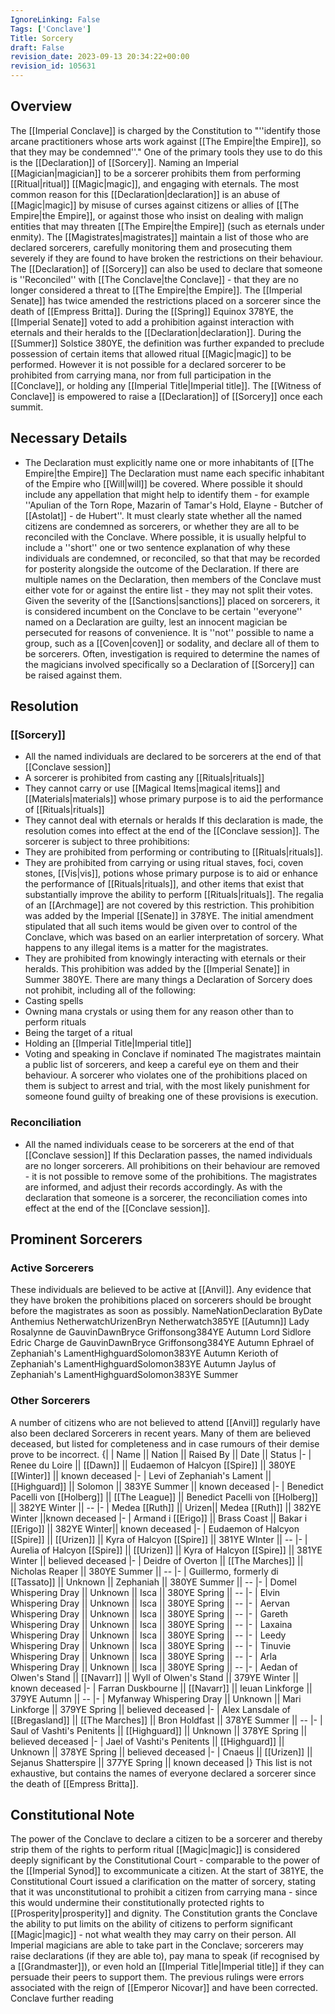 ```yaml
---
IgnoreLinking: False
Tags: ['Conclave']
Title: Sorcery
draft: False
revision_date: 2023-09-13 20:34:22+00:00
revision_id: 105631
---
```


## Overview
The [[Imperial Conclave]] is charged by the Constitution to "''identify those arcane practitioners whose arts work against [[The Empire|the Empire]], so that they may be condemned''." One of the primary tools they use to do this is the [[Declaration]] of [[Sorcery]]. Naming an Imperial [[Magician|magician]] to be a sorcerer prohibits them from performing [[Ritual|ritual]] [[Magic|magic]], and engaging with eternals.
The most common reason for this [[Declaration|declaration]] is an abuse of [[Magic|magic]] by misuse of curses against citizens or allies of [[The Empire|the Empire]], or against those who insist on dealing with malign entities that may threaten [[The Empire|the Empire]] (such as eternals under enmity). The [[Magistrates|magistrates]] maintain a list of those who are declared sorcerers, carefully monitoring them and prosecuting them severely if they are found to have broken the restrictions on their behaviour. 
The [[Declaration]] of [[Sorcery]] can also be used to declare that someone is ''Reconciled'' with [[The Conclave|the Conclave]] - that they are no longer considered a threat to [[The Empire|the Empire]]. 
The [[Imperial Senate]] has twice amended the restrictions placed on a sorcerer since the death of [[Empress Britta]]. During the [[Spring]] Equinox 378YE, the [[Imperial Senate]] voted to add a prohibition against interaction with eternals and their heralds to the [[Declaration|declaration]]. During the [[Summer]] Solstice 380YE, the definition was  further expanded to preclude possession of certain items that allowed ritual [[Magic|magic]] to be performed. However it is not possible for a declared sorcerer to be prohibited from carrying mana, nor from full participation in the [[Conclave]], or holding any [[Imperial Title|Imperial title]].
The [[Witness of Conclave]] is empowered to raise a [[Declaration]] of [[Sorcery]] once each summit.
## Necessary Details
* The Declaration must explicitly name one or more inhabitants of [[The Empire|the Empire]]
The Declaration must name each specific inhabitant of the Empire who [[Will|will]] be covered. Where possible it should include any appellation that might help to identify them - for example ''Apulian of the Torn Rope, Mazarin of Tamar's Hold, Elayne - Butcher of [[Astolat]] - de Hubert''. It must clearly state whether all the named citizens are condemned as sorcerers, or whether they are all to be reconciled with the Conclave. Where possible, it is usually helpful to include a ''short'' one or two sentence explanation of why these individuals are condemned, or reconciled, so that that may be recorded for posterity alongside the outcome of the Declaration.
If there are multiple names on the Declaration, then members of the Conclave must either vote for or against the entire list - they may not split their votes. Given the severity of the [[Sanctions|sanctions]] placed on sorcerers, it is considered incumbent on the Conclave to be certain ''everyone'' named on a Declaration are guilty, lest an innocent magician be persecuted for reasons of convenience.
It is ''not'' possible to name a group, such as a [[Coven|coven]] or sodality, and declare all of them to be sorcerers. Often, investigation is required to determine the names of the magicians involved specifically so a Declaration of [[Sorcery]] can be raised against them.
## Resolution
### [[Sorcery]]
* All the named individuals are declared to be sorcerers at the end of that [[Conclave session]]
* A sorcerer is prohibited from casting any [[Rituals|rituals]]
* They cannot carry or use [[Magical Items|magical items]] and [[Materials|materials]] whose primary purpose is to aid the performance of [[Rituals|rituals]]
* They cannot deal with eternals or heralds
If this declaration is made, the resolution comes into effect at the end of the [[Conclave session]]. The sorcerer is subject to three prohibitions:
* They are prohibited from performing or contributing to [[Rituals|rituals]].
* They are prohibited from carrying or using ritual staves, foci, coven stones, [[Vis|vis]], potions whose primary purpose is to aid or enhance the performance of [[Rituals|rituals]], and other items that exist that substantially improve the ability to perform [[Rituals|rituals]]. The regalia of an [[Archmage]] are not covered by this restriction. This prohibition was added by the Imperial [[Senate]] in 378YE. The initial amendment stipulated that all such items would be given over to control of the Conclave, which was based on an earlier interpretation of sorcery. What happens to any illegal items is a matter for the magistrates.
* They are prohibited from knowingly interacting with eternals or their heralds. This prohibition was added by the [[Imperial Senate]] in Summer 380YE.
There are many things a Declaration of Sorcery does not prohibit, including all of the following:
* Casting spells
* Owning mana crystals or using them for any reason other than to perform rituals
* Being the target of a ritual
* Holding an [[Imperial Title|Imperial title]]
* Voting and speaking in Conclave if nominated
The magistrates maintain a public list of sorcerers, and keep a careful eye on them and their behaviour. A sorcerer who violates one of the prohibitions placed on them is subject to arrest and trial, with the most likely punishment for someone found guilty of breaking one of these provisions is execution.
### Reconciliation
* All the named individuals cease to be sorcerers at the end of that [[Conclave session]]
If this Declaration passes, the named individuals are no longer sorcerers. All prohibitions on their behaviour are removed - it is not possible to remove some of the prohibitions. The magistrates are informed, and adjust their records accordingly. As with the declaration that someone is a sorcerer, the reconciliation comes into effect at the end of the [[Conclave session]].
## Prominent Sorcerers
### Active Sorcerers
These individuals are believed to be active at [[Anvil]]. Any evidence that they have broken the prohibitions placed on sorcerers should be brought before the magistrates as soon as possibly.
NameNationDeclaration ByDate
Anthemius NetherwatchUrizenBryn Netherwatch385YE [[Autumn]]
Lady Rosalynne de GauvinDawnBryce Griffonsong384YE Autumn
Lord Sidlore Edric Charge de GauvinDawnBryce Griffonsong384YE Autumn
Ephrael of Zephaniah's LamentHighguardSolomon383YE Autumn
Kerioth of Zephaniah's LamentHighguardSolomon383YE Autumn
Jaylus of Zephaniah's LamentHighguardSolomon383YE Summer
### Other Sorcerers
A number of citizens who are not believed to attend [[Anvil]] regularly have also been declared Sorcerers in recent years. Many of them are believed deceased, but listed for completeness and in case rumours of their demise prove to be incorrect.
{|
| Name || Nation || Raised By || Date || Status
|-
| Renee du Loire || [[Dawn]] || Eudaemon of Halcyon [[Spire]] || 380YE [[Winter]] || known deceased
|-
| Levi of Zephaniah's Lament || [[Highguard]] || Solomon || 383YE Summer || known deceased
|-
| Benedict Pacelli von [[Holberg]] || [[The League]] || Benedict Pacelli von [[Holberg]] || 382YE Winter  ||  --
|-
| Medea [[Ruth]] || Urizen|| Medea [[Ruth]] || 382YE Winter ||known deceased
|-
| Armand i [[Erigo]] || Brass Coast || Bakar i [[Erigo]] || 382YE Winter|| known deceased
|-
| Eudaemon of Halcyon [[Spire]] || [[Urizen]] || Kyra of Halcyon [[Spire]] || 381YE WInter   ||  --
|-
| Aurelia of Halcyon [[Spire]] || [[Urizen]] || Kyra of Halcyon [[Spire]] || 381YE Winter || believed deceased
|-
| Deidre of Overton || [[The Marches]] || Nicholas Reaper || 380YE Summer   ||  --
|-
| Guillermo, formerly di [[Tassato]] || Unknown || Zephaniah  || 380YE Summer   ||  --
|-
| Domel Whispering Dray || Unknown || Isca || 380YE Spring  ||  --
|-
| Elvin Whispering Dray || Unknown || Isca || 380YE Spring  ||  --
|-
| Aervan Whispering Dray || Unknown || Isca || 380YE Spring  ||  --
|-
| Gareth Whispering Dray || Unknown || Isca || 380YE Spring  ||  --
|-
| Laxaina Whispering Dray || Unknown || Isca || 380YE Spring  ||  --
|-
| Leedy Whispering Dray || Unknown || Isca || 380YE Spring  ||  --
|-
| Tinuvie Whispering Dray || Unknown || Isca || 380YE Spring  ||  --
|-
| Arla Whispering Dray || Unknown || Isca || 380YE Spring  ||  --
|-
| Aedan of Olwen's Stand || [[Navarr]] || Wyll of Olwen's Stand || 379YE Winter ||  known deceased
|-
| Farran Duskbourne || [[Navarr]] || Ieuan Linkforge || 379YE Autumn  ||  --
|-
| Myfanway Whispering Dray || Unknown || Mari Linkforge || 379YE Spring || believed deceased
|- 
| Alex Lansdale of [[Bregasland]] || [[The Marches]] || Bron Holdfast || 378YE Summer  ||  --
|- 
| Saul of Vashti's Penitents || [[Highguard]] || Unknown || 378YE Spring || believed deceased
|- 
| Jael of Vashti's Penitents || [[Highguard]] || Unknown || 378YE Spring || believed deceased
|- 
| Cnaeus || [[Urizen]] || Sejanus Shatterspire || 377YE Spring || known deceased
|}
This list is not exhaustive, but contains the names of everyone declared a sorcerer since the death of [[Empress Britta]].
## Constitutional Note
The power of the Conclave to declare a citizen to be a sorcerer and thereby strip them of the rights to perform ritual [[Magic|magic]] is considered deeply significant by the Constitutional Court - comparable to the power of the [[Imperial Synod]] to excommunicate a citizen. At the start of 381YE, the Constitutional Court issued a clarification on the matter of sorcery, stating that it was unconstitutional to prohibit a citizen from carrying mana - since this would undermine their constitutionally protected rights to [[Prosperity|prosperity]] and dignity. The Constitution grants the Conclave the ability to put limits on the ability of citizens to perform significant [[Magic|magic]] - not what wealth they may carry on their person. All Imperial magicians are able to take part in the Conclave; sorcerers may raise declarations (if they are able to), pay mana to speak (if recognised by a [[Grandmaster]]), or even hold an [[Imperial Title|Imperial title]] if they can persuade their peers to support them. The previous rulings were errors associated with the reign of [[Emperor Nicovar]] and have been corrected.
Conclave further reading